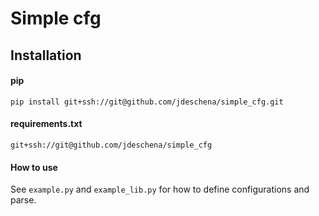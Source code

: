 # Simple cfg


## Installation

#### pip
```
pip install git+ssh://git@github.com/jdeschena/simple_cfg.git
```

#### requirements.txt
```
git+ssh://git@github.com/jdeschena/simple_cfg
```

#### How to use
See `example.py` and `example_lib.py` for how to define configurations and parse.
